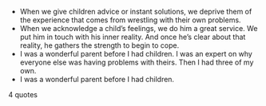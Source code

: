  - When we give children advice or instant solutions, we deprive them of the experience that comes from wrestling with their own problems.
 - When we acknowledge a child’s feelings, we do him a great service. We put him in touch with his inner reality. And once he’s clear about that reality, he gathers the strength to begin to cope.
 - I was a wonderful parent before I had children. I was an expert on why everyone else was having problems with theirs. Then I had three of my own.
 - I was a wonderful parent before I had children.

4 quotes